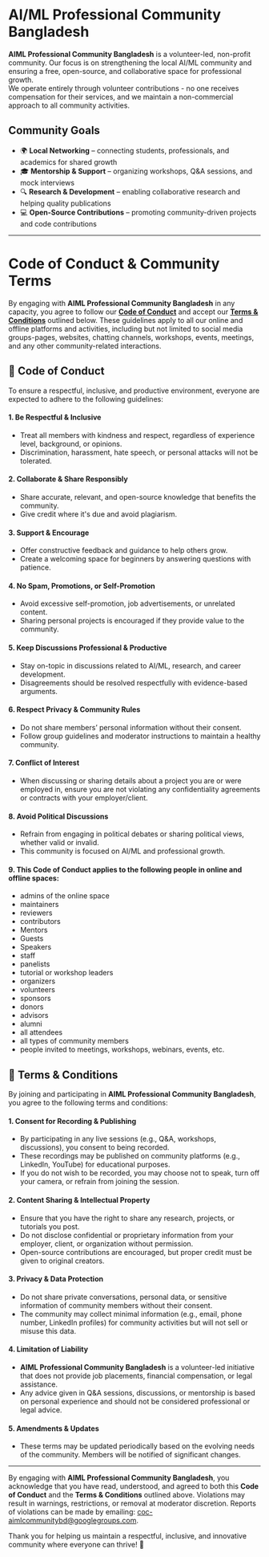 # AI/ML Professional Community Bangladesh
**AIML Professional Community Bangladesh** is a volunteer-led, non-profit community. Our focus is on strengthening the local AI/ML community and ensuring a free, open-source, and collaborative space for professional growth.  
We operate entirely through volunteer contributions - no one receives compensation for their services, and we maintain a non-commercial approach to all community activities.

## **Community Goals**  
* 🌍 **Local Networking** – connecting students, professionals, and academics for shared growth
* 🎓 **Mentorship & Support** – organizing workshops, Q\&A sessions, and mock interviews
* 🔍 **Research & Development** – enabling collaborative research and helping quality publications
* 💻 **Open-Source Contributions** – promoting community-driven projects and code contributions

---

# Code of Conduct & Community Terms

By engaging with **AIML Professional Community Bangladesh** in any capacity, you agree to follow our **[Code of Conduct](https://github.com/aimlcommunitybd/public-docs/edit/main/legal/code-of-conduct.md#code-of-conduct)** and accept our **[Terms & Conditions](https://github.com/aimlcommunitybd/public-docs/edit/main/legal/code-of-conduct.md#terms--conditions)** outlined below. These guidelines apply to all our online and offline platforms and activities, including but not limited to social media groups-pages, websites, chatting channels, workshops, events, meetings, and any other community-related interactions.


## 🤝 **Code of Conduct**  

To ensure a respectful, inclusive, and productive environment, everyone are expected to adhere to the following guidelines:  

#### 1. **Be Respectful & Inclusive**  
   - Treat all members with kindness and respect, regardless of experience level, background, or opinions.  
   - Discrimination, harassment, hate speech, or personal attacks will not be tolerated.  

#### 2. **Collaborate & Share Responsibly**  
   - Share accurate, relevant, and open-source knowledge that benefits the community.  
   - Give credit where it's due and avoid plagiarism.  

#### 3. **Support & Encourage**  
   - Offer constructive feedback and guidance to help others grow.  
   - Create a welcoming space for beginners by answering questions with patience.  

#### 4. **No Spam, Promotions, or Self-Promotion**  
   - Avoid excessive self-promotion, job advertisements, or unrelated content.  
   - Sharing personal projects is encouraged if they provide value to the community.  

#### 5. **Keep Discussions Professional & Productive**  
   - Stay on-topic in discussions related to AI/ML, research, and career development.  
   - Disagreements should be resolved respectfully with evidence-based arguments.  

#### 6. **Respect Privacy & Community Rules**  
   - Do not share members’ personal information without their consent.  
   - Follow group guidelines and moderator instructions to maintain a healthy community.  

#### 7. **Conflict of Interest**
   - When discussing or sharing details about a project you are or were employed in, ensure you are not violating any confidentiality agreements or contracts with your employer/client.  

#### 8. **Avoid Political Discussions**
   - Refrain from engaging in political debates or sharing political views, whether valid or invalid.  
   - This community is focused on AI/ML and professional growth.  

#### 9. **This Code of Conduct applies to the following people in online and offline spaces:**  
- admins of the online space  
- maintainers  
- reviewers  
- contributors  
- Mentors  
- Guests  
- Speakers  
- staff  
- panelists  
- tutorial or workshop leaders  
- organizers  
- volunteers
- sponsors  
- donors  
- advisors
- alumni  
- all attendees
- all types of community members  
- people invited to meetings, workshops, webinars, events, etc.  


## 📄 **Terms & Conditions**  


By joining and participating in **AIML Professional Community Bangladesh**, you agree to the following terms and conditions:  

#### **1. Consent for Recording & Publishing**  
- By participating in any live sessions (e.g., Q&A, workshops, discussions), you consent to being recorded.  
- These recordings may be published on community platforms (e.g., LinkedIn, YouTube) for educational purposes.  
- If you do not wish to be recorded, you may choose not to speak, turn off your camera, or refrain from joining the session.  

#### **2. Content Sharing & Intellectual Property**  
- Ensure that you have the right to share any research, projects, or tutorials you post.  
- Do not disclose confidential or proprietary information from your employer, client, or organization without permission.  
- Open-source contributions are encouraged, but proper credit must be given to original creators.  

#### **3. Privacy & Data Protection**  
- Do not share private conversations, personal data, or sensitive information of community members without their consent.  
- The community may collect minimal information (e.g., email, phone number, LinkedIn profiles) for community activities but will not sell or misuse this data.  

#### **4. Limitation of Liability**  
- **AIML Professional Community Bangladesh** is a volunteer-led initiative that does not provide job placements, financial compensation, or legal assistance.  
- Any advice given in Q&A sessions, discussions, or mentorship is based on personal experience and should not be considered professional or legal advice.  

#### **5. Amendments & Updates**  
- These terms may be updated periodically based on the evolving needs of the community. Members will be notified of significant changes.    

---

By engaging with **AIML Professional Community Bangladesh**, you acknowledge that you have read, understood, and agreed to both this **Code of Conduct** and the **Terms & Conditions** outlined above. Violations may result in warnings, restrictions, or removal at moderator discretion. Reports of violations can be made by emailing: [coc-aimlcommunitybd@googlegroups.com](mailto:coc-aimlcommunitybd@googlegroups.com).

Thank you for helping us maintain a respectful, inclusive, and innovative community where everyone can thrive! 🤝
